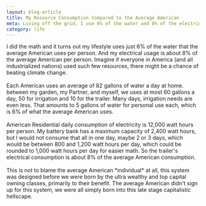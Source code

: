 ```yaml
---
layout: blog-article
title: My Resource Consumption Compared to the Average American
meta: Living off the grid, I use 6% of the water and 8% of the electricity compared to the average American
category: life
---
```



<p>
I did the math and it turns out my lifestyle uses just 6% of the water that the average American uses per person.  And my electrical usage is about 8% of the average American per person. Imagine if everyone in America (and all industrialized nations) used such few resources, there might be a chance of beating climate change.
<br><br>
Each American uses an average of 82 gallons of water a day at home. between my garden, my Partner, and myself, we uses at most 60 gallons a day, 50 for irrigation and 10 for the trailer. Many days, irrigation needs are even less. That amounts to 5 gallons of water for personal use each, which is 6% of what the average American uses.
<br><br>
American Residential daily consumption of electricity is 12,000 watt hours per person.
My battery bank has a maximum capacity of 2,400 watt hours, but I would not consume that all in one day, maybe 2 or 3 days, which would be between 800 and 1,200  watt hours per day, which could be rounded to 1,000 watt hours per day for easier math. So the trailer's electrical consumption is about 8% of the average American consumption. 
<br><br>
This is not to blame the average American *individual* at all, this system was designed before we were born by the ultra wealthy and top capital owning classes, primarily to their benefit. The average American didn't sign up for this system, we were all simply born into this late stage capitalistic hellscape.

</p>